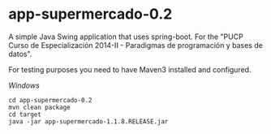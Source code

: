 app-supermercado-0.2
====================

A simple Java Swing application that uses spring-boot. For the "PUCP Curso de Especialización 2014-II - Paradigmas de programación y bases de datos".

For testing purposes you need to have Maven3 installed and configured.

*Windows*

    cd app-supermercado-0.2
    mvn clean package
    cd target
    java -jar app-supermercado-1.1.8.RELEASE.jar
